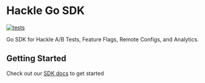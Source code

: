 # Hackle Go SDK
[![tests](https://github.com/hackle-io/hackle-go-sdk/actions/workflows/test.yml/badge.svg)](https://github.com/hackle-io/hackle-go-sdk/actions/workflows/test.yml)

Go SDK for Hackle A/B Tests, Feature Flags, Remote Configs, and Analytics.

## Getting Started
Check out our [SDK docs](https://docs.hackle.io/docs/go-sdk-init) to get started
